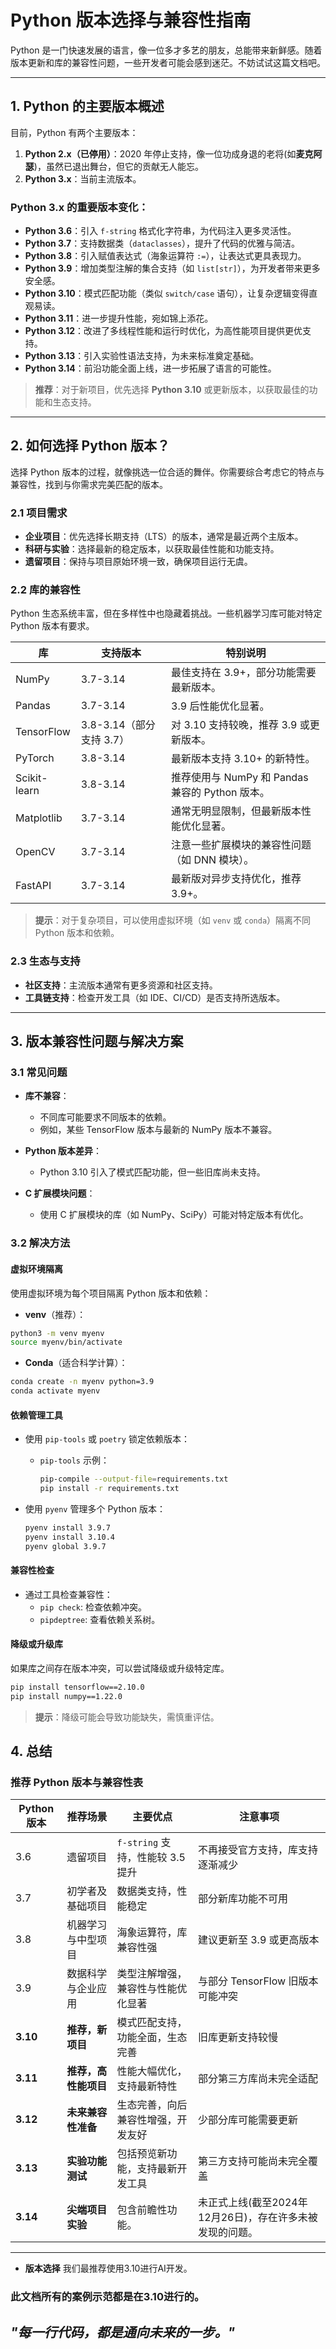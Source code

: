 # Python 版本选择与兼容性指南

Python 是一门快速发展的语言，像一位多才多艺的朋友，总能带来新鲜感。随着版本更新和库的兼容性问题，一些开发者可能会感到迷茫。不妨试试这篇文档吧。

---

## **1. Python 的主要版本概述**

目前，Python 有两个主要版本：

1. **Python 2.x（已停用）**：2020 年停止支持，像一位功成身退的老将(如**麦克阿瑟**)，虽然已退出舞台，但它的贡献无人能忘。
2. **Python 3.x**：当前主流版本。

### **Python 3.x 的重要版本变化**：

- **Python 3.6**：引入 `f-string` 格式化字符串，为代码注入更多灵活性。
- **Python 3.7**：支持数据类（`dataclasses`），提升了代码的优雅与简洁。
- **Python 3.8**：引入赋值表达式（海象运算符 `:=`），让表达式更具表现力。
- **Python 3.9**：增加类型注解的集合支持（如 `list[str]`），为开发者带来更多安全感。
- **Python 3.10**：模式匹配功能（类似 `switch/case` 语句），让复杂逻辑变得直观易读。
- **Python 3.11**：进一步提升性能，宛如锦上添花。
- **Python 3.12**：改进了多线程性能和运行时优化，为高性能项目提供更优支持。
- **Python 3.13**：引入实验性语法支持，为未来标准奠定基础。
- **Python 3.14**：前沿功能全面上线，进一步拓展了语言的可能性。

> **推荐**：对于新项目，优先选择 **Python 3.10** 或更新版本，以获取最佳的功能和生态支持。

---

## **2. 如何选择 Python 版本？**

选择 Python 版本的过程，就像挑选一位合适的舞伴。你需要综合考虑它的特点与兼容性，找到与你需求完美匹配的版本。

### **2.1 项目需求**

- **企业项目**：优先选择长期支持（LTS）的版本，通常是最近两个主版本。
- **科研与实验**：选择最新的稳定版本，以获取最佳性能和功能支持。
- **遗留项目**：保持与项目原始环境一致，确保项目运行无虞。

### **2.2 库的兼容性**

Python 生态系统丰富，但在多样性中也隐藏着挑战。一些机器学习库可能对特定 Python 版本有要求。

| 库                  | 支持版本                     | 特别说明                                               |
|---------------------|-----------------------------|-------------------------------------------------------|
| NumPy              | 3.7-3.14                    | 最佳支持在 3.9+，部分功能需要最新版本。                |
| Pandas             | 3.7-3.14                    | 3.9 后性能优化显著。                                   |
| TensorFlow         | 3.8-3.14（部分支持 3.7）      | 对 3.10 支持较晚，推荐 3.9 或更新版本。                |
| PyTorch            | 3.8-3.14                    | 最新版本支持 3.10+ 的新特性。                         |
| Scikit-learn       | 3.8-3.14                    | 推荐使用与 NumPy 和 Pandas 兼容的 Python 版本。       |
| Matplotlib         | 3.7-3.14                    | 通常无明显限制，但最新版本性能优化显著。               |
| OpenCV             | 3.7-3.14                    | 注意一些扩展模块的兼容性问题（如 DNN 模块）。          |
| FastAPI            | 3.7-3.14                    | 最新版对异步支持优化，推荐 3.9+。                      |

> **提示**：对于复杂项目，可以使用虚拟环境（如 `venv` 或 `conda`）隔离不同 Python 版本和依赖。

### **2.3 生态与支持**

- **社区支持**：主流版本通常有更多资源和社区支持。
- **工具链支持**：检查开发工具（如 IDE、CI/CD）是否支持所选版本。

---

## **3. 版本兼容性问题与解决方案**

### **3.1 常见问题**

- **库不兼容**：
  - 不同库可能要求不同版本的依赖。
  - 例如，某些 TensorFlow 版本与最新的 NumPy 版本不兼容。

- **Python 版本差异**：
  - Python 3.10 引入了模式匹配功能，但一些旧库尚未支持。

- **C 扩展模块问题**：
  - 使用 C 扩展模块的库（如 NumPy、SciPy）可能对特定版本有优化。

### **3.2 解决方法**

#### **虚拟环境隔离**

使用虚拟环境为每个项目隔离 Python 版本和依赖：

- **venv**（推荐）：
```bash
python3 -m venv myenv
source myenv/bin/activate
```

- **Conda**（适合科学计算）：
```bash
conda create -n myenv python=3.9
conda activate myenv
```

#### **依赖管理工具**

- 使用 `pip-tools` 或 `poetry` 锁定依赖版本：
  - `pip-tools` 示例：
    ```bash
    pip-compile --output-file=requirements.txt
    pip install -r requirements.txt
    ```
  
- 使用 `pyenv` 管理多个 Python 版本：
  ```bash
  pyenv install 3.9.7
  pyenv install 3.10.4
  pyenv global 3.9.7
  ```

#### **兼容性检查**

- 通过工具检查兼容性：
  - `pip check`: 检查依赖冲突。
  - `pipdeptree`: 查看依赖关系树。

#### **降级或升级库**

如果库之间存在版本冲突，可以尝试降级或升级特定库。
```bash
pip install tensorflow==2.10.0
pip install numpy==1.22.0
```

> **提示**：降级可能会导致功能缺失，需慎重评估。



## **4. 总结**

### **推荐 Python 版本与兼容性表**

| Python 版本 | 推荐场景                | 主要优点                                              | 注意事项                                    |
|-------------|-------------------------|-----------------------------------------------------|-------------------------------------------|
| 3.6         | 遗留项目                | `f-string` 支持，性能较 3.5 提升                   | 不再接受官方支持，库支持逐渐减少          |
| 3.7         | 初学者及基础项目         | 数据类支持，性能稳定                                | 部分新库功能不可用                        |
| 3.8         | 机器学习与中型项目       | 海象运算符，库兼容性强                             | 建议更新至 3.9 或更高版本                 |
| 3.9         | 数据科学与企业应用       | 类型注解增强，兼容性与性能优化显著                | 与部分 TensorFlow 旧版本可能冲突          |
| **3.10**    | **推荐，新项目**         | 模式匹配支持，功能全面，生态完善                  | 旧库更新支持较慢                          |
| **3.11**    | **推荐，高性能项目**      | 性能大幅优化，支持最新特性                        | 部分第三方库尚未完全适配                  |
| **3.12**    | **未来兼容性准备**       | 生态完善，向后兼容性增强，开发友好                | 少部分库可能需要更新                       |
| **3.13**    | **实验功能测试**         | 包括预览新功能，支持最新开发工具                  | 第三方支持可能尚未完全覆盖                 |
| **3.14**    | **尖端项目实验**         | 包含前瞻性功能。                | 未正式上线(截至2024年12月26日)，存在许多未被发现的问题。          |

---

- **版本选择** 我们最推荐使用3.10进行AI开发。
### 此文档所有的案例示范都是在3.10进行的。


## *"每一行代码，都是通向未来的一步。"*

